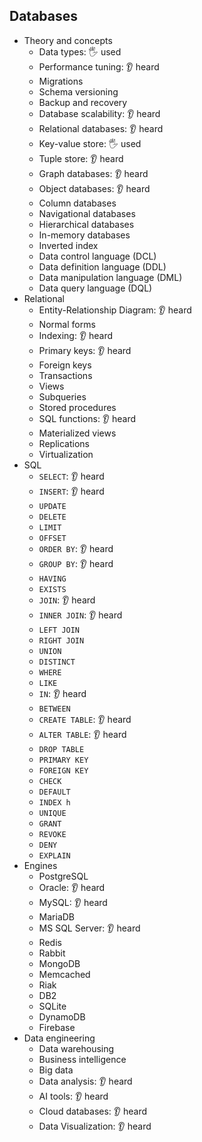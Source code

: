 ## Databases

- Theory and concepts
  - Data types: 🖐️ used
  - Performance tuning: 👂 heard
  - Migrations
  - Schema versioning
  - Backup and recovery
  - Database scalability: 👂 heard
  - Relational databases: 👂 heard
  - Key-value store: 🖐️ used
  - Tuple store: 👂 heard
  - Graph databases: 👂 heard
  - Object databases: 👂 heard
  - Column databases
  - Navigational databases
  - Hierarchical databases
  - In-memory databases
  - Inverted index
  - Data control language (DCL)
  - Data definition language (DDL)
  - Data manipulation language (DML)
  - Data query language (DQL)
- Relational
  - Entity-Relationship Diagram: 👂 heard
  - Normal forms
  - Indexing: 👂 heard
  - Primary keys: 👂 heard
  - Foreign keys
  - Transactions
  - Views
  - Subqueries
  - Stored procedures
  - SQL functions: 👂 heard
  - Materialized views
  - Replications
  - Virtualization
- SQL
  - `SELECT`: 👂 heard
  - `INSERT`: 👂 heard
  - `UPDATE`
  - `DELETE`
  - `LIMIT`
  - `OFFSET`
  - `ORDER BY`: 👂 heard
  - `GROUP BY`: 👂 heard
  - `HAVING`
  - `EXISTS`
  - `JOIN`: 👂 heard
  - `INNER JOIN`: 👂 heard
  - `LEFT JOIN`
  - `RIGHT JOIN`
  - `UNION`
  - `DISTINCT`
  - `WHERE`
  - `LIKE`
  - `IN`: 👂 heard
  - `BETWEEN`
  - `CREATE TABLE`: 👂 heard
  - `ALTER TABLE`: 👂 heard
  - `DROP TABLE`
  - `PRIMARY KEY`
  - `FOREIGN KEY`
  - `CHECK`
  - `DEFAULT`
  - `INDEX h`
  - `UNIQUE`
  - `GRANT`
  - `REVOKE`
  - `DENY`
  - `EXPLAIN`
- Engines
  - PostgreSQL
  - Oracle: 👂 heard
  - MySQL: 👂 heard
  - MariaDB
  - MS SQL Server: 👂 heard
  - Redis
  - Rabbit
  - MongoDB
  - Memcached
  - Riak
  - DB2
  - SQLite
  - DynamoDB
  - Firebase
- Data engineering
  - Data warehousing
  - Business intelligence
  - Big data
  - Data analysis: 👂 heard
  - AI tools: 👂 heard
  - Cloud databases: 👂 heard
  - Data Visualization: 👂 heard
